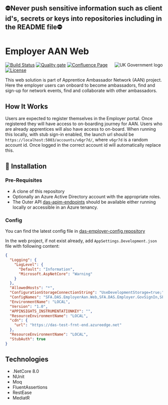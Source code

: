 ## ⛔Never push sensitive information such as client id's, secrets or keys into repositories including in the README file⛔

# Employer AAN Web

<img src="https://avatars.githubusercontent.com/u/9841374?s=200&v=4" align="right" alt="UK Government logo">

[![Build Status](https://dev.azure.com/sfa-gov-uk/Digital%20Apprenticeship%20Service/_apis/build/status/das-employer-aan-web?branchName=main)](https://dev.azure.com/sfa-gov-uk/Digital%20Apprenticeship%20Service/_build/latest?definitionId=3244&branchName=main)
[![Quality gate](https://sonarcloud.io/api/project_badges/quality_gate?project=SkillsFundingAgency_das-employer-aan-web)](https://sonarcloud.io/summary/new_code?id=SkillsFundingAgency_das-employer-aan-web)
[![Confluence Page](https://img.shields.io/badge/Confluence-Project-blue)](https://skillsfundingagency.atlassian.net/wiki/spaces/NDL/pages/3867705345/AAN+Employer+Solution+Architecture)
[![License](https://img.shields.io/badge/license-MIT-lightgrey.svg?longCache=true&style=flat-square)](https://en.wikipedia.org/wiki/MIT_License)

This web solution is part of Apprentice Ambassador Network (AAN) project. Here the employer users can onboard to become ambassadors, find and sign-up for network events, find and collaborate with other ambassadors.

## How It Works
Users are expected to register themselves in the Employer portal. Once registered they will have access to on-boarding journey for AAN. Users who are already apprentices will also have access to on-board. 
When running this locally, with stub sign-in enabled, the launch url should be `https://localhost:5003/accounts/v6gr7d/`, where `v6gr7d` is a random account id. Once logged in the correct account id will automatically replace this.

## 🚀 Installation

### Pre-Requisites
* A clone of this repository
* Optionally an Azure Active Directory account with the appropriate roles.
* The Outer API [das-apim-endpoints](https://github.com/SkillsFundingAgency/das-apim-endpoints/tree/master/src/EmployerAan) should be available either running locally or accessible in an Azure tenancy.

### Config
You can find the latest config file in [das-employer-config repository](https://github.com/SkillsFundingAgency/das-employer-config/blob/master/das-employer-aan-web/SFA.DAS.EmployerAan.Web.json)

In the web project, if not exist already, add `AppSettings.Development.json` file with following content:
```json
{
  "Logging": {
    "LogLevel": {
      "Default": "Information",
      "Microsoft.AspNetCore": "Warning"
    }
  },
  "AllowedHosts": "*",
  "ConfigurationStorageConnectionString": "UseDevelopmentStorage=true;",
  "ConfigNames": "SFA.DAS.EmployerAan.Web,SFA.DAS.Employer.GovSignIn,SFA.DAS.Encoding",
  "EnvironmentName": "LOCAL",
  "Version": "1.0",
  "APPINSIGHTS_INSTRUMENTATIONKEY": "",
  "ResourceEnvironmentName": "LOCAL",
  "cdn": {
    "url": "https://das-test-frnt-end.azureedge.net"
  },
  "ResourceEnvironmentName": "LOCAL",
  "StubAuth": true
} 
```

## Technologies
* .NetCore 8.0
* NUnit
* Moq
* FluentAssertions
* RestEase
* MediatR
  
